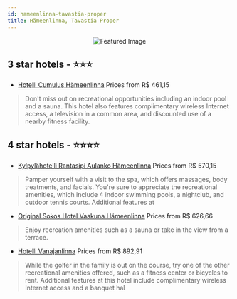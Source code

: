 ```yaml
---
id: hameenlinna-tavastia-proper
title: Hämeenlinna, Tavastia Proper
---
```


<center><img src="https://i.travelapi.com/hotels/1000000/530000/526300/526237/5646a4c0_z.jpg" alt="Featured Image" /></center>


##  3 star hotels - ⭐️⭐️⭐️

-    [Hotelli Cumulus Hämeenlinna](https://us.hurb.com/hotels/hameenlinna/hotelli-cumulus-hameenlinna-JNP-JP276420?cmp=18055) Prices from R$ 461,15
   > Don't miss out on recreational opportunities including an indoor pool and a sauna. This hotel also features complimentary wireless Internet access, a television in a common area, and discounted use of a nearby fitness facility.

##  4 star hotels - ⭐️⭐️⭐️⭐️

-    [Kylpylähotelli Rantasipi Aulanko Hämeenlinna](https://us.hurb.com/hotels/hameenlinna/kylpylahotelli-rantasipi-aulanko-hameenlinna-JNP-JP817206?cmp=18055) Prices from R$ 570,15
   > Pamper yourself with a visit to the spa, which offers massages, body treatments, and facials. You're sure to appreciate the recreational amenities, which include 4 indoor swimming pools, a nightclub, and outdoor tennis courts. Additional features at 
-    [Original Sokos Hotel Vaakuna Hämeenlinna](https://us.hurb.com/hotels/hameenlinna/original-sokos-hotel-vaakuna-hameenlinna-JNP-JP079212?cmp=18055) Prices from R$ 626,66
   > Enjoy recreation amenities such as a sauna or take in the view from a terrace.
-    [Hotelli Vanajanlinna](https://us.hurb.com/hotels/hameenlinna/hotelli-vanajanlinna-JNP-JP933967?cmp=18055) Prices from R$ 892,91
   > While the golfer in the family is out on the course, try one of the other recreational amenities offered, such as a fitness center or bicycles to rent. Additional features at this hotel include complimentary wireless Internet access and a banquet hal
